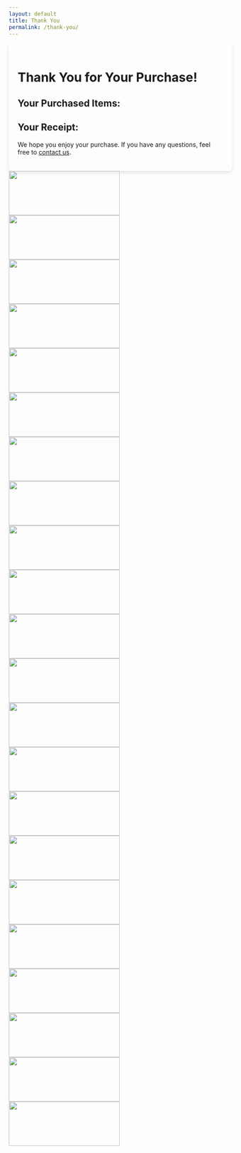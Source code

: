 ```yaml
---
layout: default
title: Thank You
permalink: /thank-you/
---
```


<div class="container">
  <h1>Thank You for Your Purchase!</h1>

  <h2>Your Purchased Items:</h2>
  <div id="purchased-items">
    <!-- Items will be dynamically populated here -->
  </div>

  <h2>Your Receipt:</h2>
  <div id="receipt-link">
    <!-- Receipt link will be dynamically populated here -->
  </div>

  <p>We hope you enjoy your purchase. If you have any questions, feel free to <a href="/contact/">contact us</a>.</p>
</div>

<style>
  /* General Styles for the Thank You Page */
  
  .container {
    max-width: 900px;
    margin: 0 auto;
    padding: 20px;
    border-radius: 8px;
    box-shadow: 0 4px 8px rgba(0, 0, 0, 0.1);
  }



  #purchased-items {
    margin: 0;
    padding: 0;
  }

  .purchased-item {
    display: flex;
    align-items: center;
    padding: 15px;
    border-bottom: 1px solid #ddd;
    background-color: #f9f9f9;
    border-radius: 8px;
    margin-bottom: 15px;
  }

  .purchased-item:last-child {
    border-bottom: none;
  }

  .item-image {
    width: 120px;
    height: 120px;
    object-fit: cover;
    border-radius: 8px;
    margin-right: 20px;
    box-shadow: 0 2px 4px rgba(0, 0, 0, 0.1);
  }

  .item-details {
    flex: 1;
  }

  .item-details strong {
    font-size: 1.2em;
    color: #34495e;
  }

  .item-details p {
    margin: 5px 0;
    font-size: 1em;
    color: #555;
  }

  #receipt-link a {
    color: #2980b9;
    text-decoration: none;
    font-weight: bold;
  }

  #receipt-link a:hover {
    text-decoration: underline;
  }


  a:hover {
    text-decoration: underline;
  }

  @media (max-width: 768px) {
    .container {
      padding: 15px;
    }

    .purchased-item {
      flex-direction: column;
      align-items: flex-start;
    }

    .item-image {
      margin-bottom: 10px;
      width: 100%;
      max-width: 150px;
    }
  }
</style>

<script>
  // Retrieve purchased items and receipt URL from localStorage
  var purchasedItems = JSON.parse(localStorage.getItem('purchasedItems'));
  var receiptUrl = localStorage.getItem('receiptUrl');

  // Reference to the HTML containers
  var purchasedItemsContainer = document.getElementById('purchased-items');
  var receiptLinkContainer = document.getElementById('receipt-link');

  // Display purchased items
  if (purchasedItems && purchasedItems.length > 0) {
    purchasedItems.forEach(function(item) {
      var itemElement = document.createElement('div');
      itemElement.className = 'purchased-item';

      var itemImage = document.createElement('img');
      itemImage.src = item.image;
      itemImage.alt = item.name;
      itemImage.className = 'item-image';

      var itemDetails = document.createElement('div');
      itemDetails.className = 'item-details';
      itemDetails.innerHTML = `<strong>${item.name}</strong><br>
                               Price: $${item.price}<br>
                               Quantity: ${item.quantity}`;

      itemElement.appendChild(itemImage);
      itemElement.appendChild(itemDetails);
      purchasedItemsContainer.appendChild(itemElement);
    });
  } else {
    purchasedItemsContainer.textContent = 'No items found.';
  }

  // Display receipt link
  if (receiptUrl) {
    var receiptElement = document.createElement('a');
    receiptElement.href = receiptUrl;
    receiptElement.textContent = 'View your receipt here';
    receiptElement.target = '_blank';
    receiptLinkContainer.appendChild(receiptElement);
  } else {
    receiptLinkContainer.textContent = 'No receipt available.';
  }

  // Clear localStorage after displaying
  localStorage.removeItem('purchasedItems');
  localStorage.removeItem('receiptUrl');
</script>



<!-- Slider -->

<div class="slider">
  <div class="slide-track">
    <div class="slide">
      <span>
        <a href="https://www.anrdoezrs.net/click-100820740-11428765" target="_blank" title="Buy China Wholesale Products Online Shopping From China Suppliers.">
          <img src="https://i.postimg.cc/k50nwS8q/Dh-Gate-Logo.png" height="100" width="250" alt="">
        </a>
      </span>
    </div>
    <div class="slide">
      <span>
        <a href="https://www.dpbolvw.net/click-100820740-13125549" target="_blank" title="Dell Outlet Coupon Codes: Refurbished Computer PCs | Dell USA">
          <img src="https://i.postimg.cc/sfq6HQZ4/dell-outlet.png" height="100" width="250" alt="">
        </a>
      </span>
    </div>
    <div class="slide">
      <span>
        <a href="https://www.anrdoezrs.net/click-100820740-10495782" target="_blank" title="Video game rental service">
          <img src="https://i.postimg.cc/J4B4Hm29/gamefly-logo.png" height="100" width="250" alt="">
        </a>
      </span>
    </div>
    <div class="slide">
      <span>
        <a href="https://www.jdoqocy.com/click-100820740-15494946" target="_blank" title="NordVPN: The best online VPN service for speed and security">
          <img src="https://i.postimg.cc/0jX8zYhs/nord-vpn-logo.png" height="100" width="250" alt="">
        </a>
      </span>
    </div>
    <div class="slide">
      <span>
        <a href="https://www.tkqlhce.com/click-100820740-14516475" target="_blank" title="Shop Girls &amp; Tweens Clothing // Girls Fashion // Justice™">
          <img src="https://i.postimg.cc/157j0V5S/justice.png" height="100" width="250" alt="">
        </a>
      </span>
    </div>
    <div class="slide">
      <span>
        <a href="https://www.dpbolvw.net/click-100820740-15084154" target="_blank" title="Buy a domain name - Register cheap domain names from $0.99 - Namecheap - namecheap.com">
          <img src="https://i.postimg.cc/gjNfJM9z/namecheap-logo.png" height="100" width="250" alt="">
        </a>
      </span>
    </div>
    <div class="slide">
      <span>
        <a href="https://www.kqzyfj.com/click-100820740-12731974" target="_blank" title="Cheap Flights, Airline tickets and Hotels - JustFly">
          <img src="https://i.postimg.cc/4NhWb4MG/justfly-com-logo.png" height="100" width="250" alt="">
        </a>
      </span>
    </div>
    <div class="slide">
      <span>
        <a href="https://www.kqzyfj.com/click-100820740-13171327" target="_blank" title="The Sightseeing Pass | City &amp; Leisure Passes | Sightseeing Pass Company">
          <img src="https://i.postimg.cc/2SHx1Z2p/sightseeing-logo.png" height="100" width="250" alt="">
        </a>
      </span>
    </div>
    <div class="slide">
      <span>
        <a href="https://www.kqzyfj.com/click-100820740-14310597" target="_blank" title="Snapfish | Personalized Gifts, Cards, Home Decor, Photo Books &amp; More">
          <img src="https://i.postimg.cc/sX0FKxVb/snap-fish.png" height="100" width="250" alt="">
        </a>
      </span>
    </div>
    <div class="slide">
      <span>
        <a href="https://www.tkqlhce.com/click-100820740-11779777" target="_blank" title="Quick &amp; Confidential STD Testing - STDcheck.com!">
          <img src="https://i.postimg.cc/DZR9cWcm/std-check.png" height="100" width="250" alt="">
        </a>
      </span>
    </div>
    <div class="slide">
      <span>
        <a href="https://bulletproof.fdf2.net/c/3085755/1138919/9221" target="_blank" title="Bulletproof Coffee: The Original Keto Coffee with Butter &amp; MCT Oil">
          <img src="https://i.postimg.cc/vmwCWXY5/bulletproof-logo.png" height="100" width="250" alt="">
        </a>
      </span>
    </div>
    <div class="slide">
      <span>
        <a href="https://www.anrdoezrs.net/click-100820740-11428765" target="_blank" title="Buy China Wholesale Products Online Shopping From China Suppliers.">
          <img src="https://i.postimg.cc/k50nwS8q/Dh-Gate-Logo.png" height="100" width="250" alt="">
        </a>
      </span>
    </div>
    <div class="slide">
      <span>
        <a href="https://www.dpbolvw.net/click-100820740-13125549" target="_blank" title="Dell Outlet Coupon Codes: Refurbished Computer PCs | Dell USA">
          <img src="https://i.postimg.cc/sfq6HQZ4/dell-outlet.png" height="100" width="250" alt="">
        </a>
      </span>
    </div>
    <div class="slide">
      <span>
        <a href="https://www.anrdoezrs.net/click-100820740-10495782" target="_blank" title="Video game rental service">
          <img src="https://i.postimg.cc/J4B4Hm29/gamefly-logo.png" height="100" width="250" alt="">
        </a>
      </span>
    </div>
    <div class="slide">
      <span>
        <a href="https://www.jdoqocy.com/click-100820740-15494946" target="_blank" title="NordVPN: The best online VPN service for speed and security">
          <img src="https://i.postimg.cc/0jX8zYhs/nord-vpn-logo.png" height="100" width="250" alt="">
        </a>
      </span>
    </div>
    <div class="slide">
      <span>
        <a href="https://www.tkqlhce.com/click-100820740-14516475" target="_blank" title="Shop Girls &amp; Tweens Clothing // Girls Fashion // Justice™">
          <img src="https://i.postimg.cc/157j0V5S/justice.png" height="100" width="250" alt="">
        </a>
      </span>
    </div>
    <div class="slide">
      <span>
        <a href="https://www.dpbolvw.net/click-100820740-15084154" target="_blank" title="Buy a domain name - Register cheap domain names from $0.99 - Namecheap - namecheap.com">
          <img src="https://i.postimg.cc/gjNfJM9z/namecheap-logo.png" height="100" width="250" alt="">
        </a>
      </span>
    </div>
    <div class="slide">
      <span>
        <a href="https://www.kqzyfj.com/click-100820740-12731974" target="_blank" title="Cheap Flights, Airline tickets and Hotels - JustFly">
          <img src="https://i.postimg.cc/4NhWb4MG/justfly-com-logo.png" height="100" width="250" alt="">
        </a>
      </span>
    </div>
    <div class="slide">
      <span>
        <a href="https://www.kqzyfj.com/click-100820740-13171327" target="_blank" title="The Sightseeing Pass | City &amp; Leisure Passes | Sightseeing Pass Company">
          <img src="https://i.postimg.cc/2SHx1Z2p/sightseeing-logo.png" height="100" width="250" alt="">
        </a>
      </span>
    </div>
    <div class="slide">
      <span>
        <a href="https://www.kqzyfj.com/click-100820740-14310597" target="_blank" title="Snapfish | Personalized Gifts, Cards, Home Decor, Photo Books &amp; More">
          <img src="https://i.postimg.cc/sX0FKxVb/snap-fish.png" height="100" width="250" alt="">
        </a>
      </span>
    </div>
    <div class="slide">
      <span>
        <a href="https://www.tkqlhce.com/click-100820740-11779777" target="_blank" title="Quick &amp; Confidential STD Testing - STDcheck.com!">
          <img src="https://i.postimg.cc/DZR9cWcm/std-check.png" height="100" width="250" alt="">
        </a>
      </span>
    </div>
    <div class="slide">
      <span>
        <a href="https://bulletproof.fdf2.net/c/3085755/1138919/9221" target="_blank" title="Bulletproof Coffee: The Original Keto Coffee with Butter &amp; MCT Oil">
          <img src="https://i.postimg.cc/vmwCWXY5/bulletproof-logo.png" height="100" width="250" alt="">
        </a>
      </span>
    </div>
  </div>
</div>
